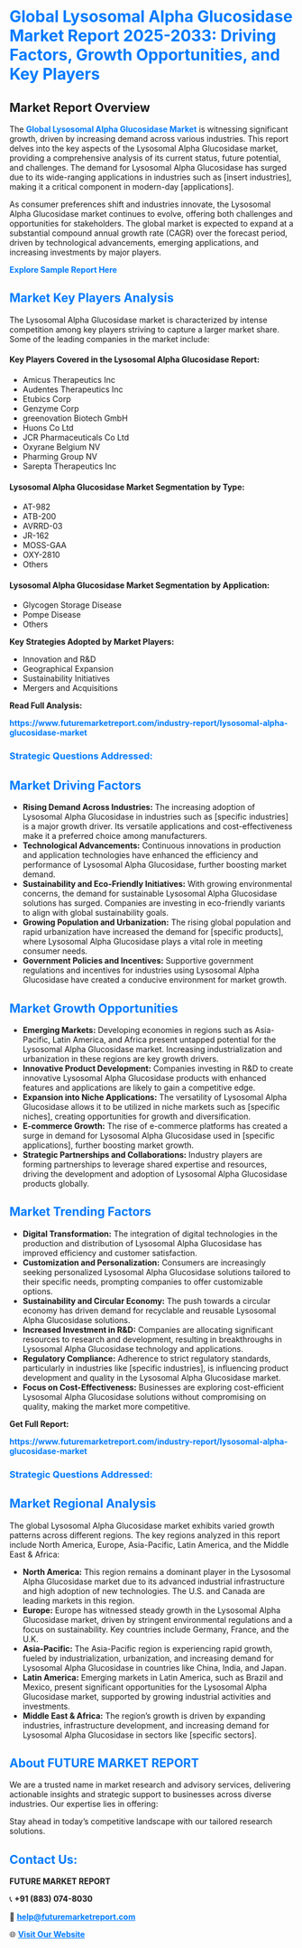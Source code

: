 <h1 style="color: #007BFF;">Global Lysosomal Alpha Glucosidase Market Report 2025-2033: Driving Factors, Growth Opportunities, and Key Players</h1>

<section id="overview">
<h2>Market Report Overview</h2>
<p>The <a href="https://www.futuremarketreport.com/industry-report/lysosomal-alpha-glucosidase-market" style="color: #007BFF; text-decoration: none;"><strong>Global Lysosomal Alpha Glucosidase Market</strong></a> is witnessing significant growth, driven by increasing demand across various industries. This report delves into the key aspects of the Lysosomal Alpha Glucosidase market, providing a comprehensive analysis of its current status, future potential, and challenges. The demand for Lysosomal Alpha Glucosidase has surged due to its wide-ranging applications in industries such as [insert industries], making it a critical component in modern-day [applications].</p>
<p>As consumer preferences shift and industries innovate, the Lysosomal Alpha Glucosidase market continues to evolve, offering both challenges and opportunities for stakeholders. The global market is expected to expand at a substantial compound annual growth rate (CAGR) over the forecast period, driven by technological advancements, emerging applications, and increasing investments by major players.</p>
</section>

<section id="overview">
<p><a href="https://www.futuremarketreport.com/request-sample/reportId=53210" style="color: #007BFF; text-decoration: none;"><strong>Explore Sample Report Here</strong></a></p>
</section>

<section id="key-players">
<h2 style="color: #007BFF;">Market Key Players Analysis</h2>
<p>The Lysosomal Alpha Glucosidase market is characterized by intense competition among key players striving to capture a larger market share. Some of the leading companies in the market include:</p>
<h4>Key Players Covered in the Lysosomal Alpha Glucosidase Report:</h4>
<ul><li>Amicus Therapeutics Inc</li><li>Audentes Therapeutics Inc</li><li>Etubics Corp</li><li>Genzyme Corp</li><li>greenovation Biotech GmbH</li><li>Huons Co Ltd</li><li>JCR Pharmaceuticals Co Ltd</li><li>Oxyrane Belgium NV</li><li>Pharming Group NV</li><li>Sarepta Therapeutics Inc</li></ul>
<h4>Lysosomal Alpha Glucosidase Market Segmentation by Type:</h4>
<ul><li>AT-982</li><li>ATB-200</li><li>AVRRD-03</li><li>JR-162</li><li>MOSS-GAA</li><li>OXY-2810</li><li>Others</li></ul>

<h4>Lysosomal Alpha Glucosidase Market Segmentation by Application:</h4>
<ul><li>Glycogen Storage Disease</li><li>Pompe Disease</li><li>Others</li></ul>
<p><strong>Key Strategies Adopted by Market Players:</strong></p>
<ul>
<li>Innovation and R&D</li>
<li>Geographical Expansion</li>
<li>Sustainability Initiatives</li>
<li>Mergers and Acquisitions</li>
</ul>
</section>

<section>
<p><strong>Read Full Analysis: </strong></p><a href="https://www.futuremarketreport.com/industry-report/lysosomal-alpha-glucosidase-market" style="color: #007BFF; text-decoration: none;"><strong>https://www.futuremarketreport.com/industry-report/lysosomal-alpha-glucosidase-market</strong></a>
<h3 style="color: #007BFF;">Strategic Questions Addressed:</h3>
</section>

<section id="driving-factors">
<h2 style="color: #007BFF;">Market Driving Factors</h2>
<ul>
<li><strong>Rising Demand Across Industries:</strong> The increasing adoption of Lysosomal Alpha Glucosidase in industries such as [specific industries] is a major growth driver. Its versatile applications and cost-effectiveness make it a preferred choice among manufacturers.</li>
<li><strong>Technological Advancements:</strong> Continuous innovations in production and application technologies have enhanced the efficiency and performance of Lysosomal Alpha Glucosidase, further boosting market demand.</li>
<li><strong>Sustainability and Eco-Friendly Initiatives:</strong> With growing environmental concerns, the demand for sustainable Lysosomal Alpha Glucosidase solutions has surged. Companies are investing in eco-friendly variants to align with global sustainability goals.</li>
<li><strong>Growing Population and Urbanization:</strong> The rising global population and rapid urbanization have increased the demand for [specific products], where Lysosomal Alpha Glucosidase plays a vital role in meeting consumer needs.</li>
<li><strong>Government Policies and Incentives:</strong> Supportive government regulations and incentives for industries using Lysosomal Alpha Glucosidase have created a conducive environment for market growth.</li>
</ul>
</section>

<section id="growth-opportunities">
<h2 style="color: #007BFF;">Market Growth Opportunities</h2>
<ul>
<li><strong>Emerging Markets:</strong> Developing economies in regions such as Asia-Pacific, Latin America, and Africa present untapped potential for the Lysosomal Alpha Glucosidase market. Increasing industrialization and urbanization in these regions are key growth drivers.</li>
<li><strong>Innovative Product Development:</strong> Companies investing in R&D to create innovative Lysosomal Alpha Glucosidase products with enhanced features and applications are likely to gain a competitive edge.</li>
<li><strong>Expansion into Niche Applications:</strong> The versatility of Lysosomal Alpha Glucosidase allows it to be utilized in niche markets such as [specific niches], creating opportunities for growth and diversification.</li>
<li><strong>E-commerce Growth:</strong> The rise of e-commerce platforms has created a surge in demand for Lysosomal Alpha Glucosidase used in [specific applications], further boosting market growth.</li>
<li><strong>Strategic Partnerships and Collaborations:</strong> Industry players are forming partnerships to leverage shared expertise and resources, driving the development and adoption of Lysosomal Alpha Glucosidase products globally.</li>
</ul>
</section>

<section id="trending-factors">
<h2 style="color: #007BFF;">Market Trending Factors</h2>
<ul>
<li><strong>Digital Transformation:</strong> The integration of digital technologies in the production and distribution of Lysosomal Alpha Glucosidase has improved efficiency and customer satisfaction.</li>
<li><strong>Customization and Personalization:</strong> Consumers are increasingly seeking personalized Lysosomal Alpha Glucosidase solutions tailored to their specific needs, prompting companies to offer customizable options.</li>
<li><strong>Sustainability and Circular Economy:</strong> The push towards a circular economy has driven demand for recyclable and reusable Lysosomal Alpha Glucosidase solutions.</li>
<li><strong>Increased Investment in R&D:</strong> Companies are allocating significant resources to research and development, resulting in breakthroughs in Lysosomal Alpha Glucosidase technology and applications.</li>
<li><strong>Regulatory Compliance:</strong> Adherence to strict regulatory standards, particularly in industries like [specific industries], is influencing product development and quality in the Lysosomal Alpha Glucosidase market.</li>
<li><strong>Focus on Cost-Effectiveness:</strong> Businesses are exploring cost-efficient Lysosomal Alpha Glucosidase solutions without compromising on quality, making the market more competitive.</li>
</ul>
</section>

<section>
<p><strong>Get Full Report: </strong></p><a href="https://www.futuremarketreport.com/industry-report/lysosomal-alpha-glucosidase-market" style="color: #007BFF; text-decoration: none;"><strong>https://www.futuremarketreport.com/industry-report/lysosomal-alpha-glucosidase-market</strong></a>
<h3 style="color: #007BFF;">Strategic Questions Addressed:</h3>
</section>


<section id="regional-analysis">
<h2 style="color: #007BFF;">Market Regional Analysis</h2>
<p>The global Lysosomal Alpha Glucosidase market exhibits varied growth patterns across different regions. The key regions analyzed in this report include North America, Europe, Asia-Pacific, Latin America, and the Middle East & Africa:</p>
<ul>
<li><strong>North America:</strong> This region remains a dominant player in the Lysosomal Alpha Glucosidase market due to its advanced industrial infrastructure and high adoption of new technologies. The U.S. and Canada are leading markets in this region.</li>
<li><strong>Europe:</strong> Europe has witnessed steady growth in the Lysosomal Alpha Glucosidase market, driven by stringent environmental regulations and a focus on sustainability. Key countries include Germany, France, and the U.K.</li>
<li><strong>Asia-Pacific:</strong> The Asia-Pacific region is experiencing rapid growth, fueled by industrialization, urbanization, and increasing demand for Lysosomal Alpha Glucosidase in countries like China, India, and Japan.</li>
<li><strong>Latin America:</strong> Emerging markets in Latin America, such as Brazil and Mexico, present significant opportunities for the Lysosomal Alpha Glucosidase market, supported by growing industrial activities and investments.</li>
<li><strong>Middle East & Africa:</strong> The region’s growth is driven by expanding industries, infrastructure development, and increasing demand for Lysosomal Alpha Glucosidase in sectors like [specific sectors].</li>
</ul>
</section>

<footer>
<h2 style="color: #007BFF;">About FUTURE MARKET REPORT</h2>
<p>We are a trusted name in market research and advisory services, delivering actionable insights and strategic support to businesses across diverse industries. Our expertise lies in offering:</p>

<p>Stay ahead in today’s competitive landscape with our tailored research solutions.</p>

<h2 style="color: #007BFF;">Contact Us:</h2>
<p><strong>FUTURE MARKET REPORT</strong></p>
<p>📞 <strong>+91 (883) 074-8030</strong></p>
<p>📧 <strong><a href="mailto:help@futuremarketreport.com" style="color: #007BFF;">help@futuremarketreport.com</a></strong></p>
<p>🌐 <strong><a href="https://www.futuremarketreport.com/" style="color: #007BFF;">Visit Our Website</a></strong></p>
</footer>